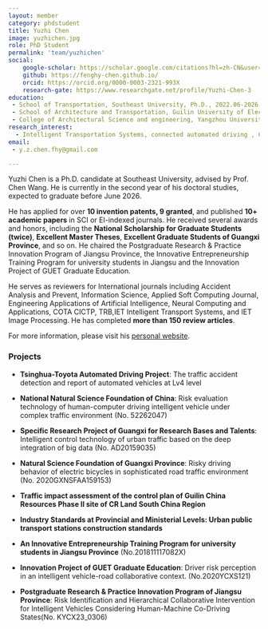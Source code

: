 ```yaml
---
layout: member
category: phdstudent
title: Yuzhi Chen
image: yuzhichen.jpg
role: PhD Student
permalink: 'team/yuzhichen'
social:
    google-scholar: https://scholar.google.com/citations?hl=zh-CN&user=bxzoBQkAAAAJ
    github: https://fenghy-chen.github.io/
    orcid: https://orcid.org/0000-0003-2321-993X
    research-gate: https://www.researchgate.net/profile/Yuzhi-Chen-3
education:
 - School of Transportation, Southeast University, Ph.D., 2022.06-2026.07 (expected)
 - School of Architecture and Transportation, Guilin University of Electronic Technology,  Master's, 2019.09-2022.06
 - College of Architectural Science and engineering, Yangzhou University,  Bachelor's, 2015.09-2019.06
research_interest: 
  - Intelligent Transportation Systems, connected automated driving , Crash Risk Measure, Risky Driving Behavior & Safety, Big Data Mining & Analysis, Intelligent Parking Scheduling & Management
email:
 - y.z.chen.fhy@gmail.com

---
```


Yuzhi Chen is a Ph.D. candidate at Southeast University, advised by Prof. Chen Wang. He is currently in the second year of his doctoral studies, expected to graduate before June 2026.

He has applied for over **10 invention patents, 9 granted**, and published **10+ academic  papers** in SCI or EI-indexed journals. He received several awards and honors, including the **National Scholarship for Graduate Students (twice)**, **Excellent Master Theses**, **Excellent Graduate Students of Guangxi Province**, and so on. He chaired the Postgraduate Research & Practice Innovation Program of Jiangsu Province, the Innovative Entrepreneurship Training Program for university students in Jiangsu and the Innovation Project of GUET Graduate Education.

He serves as reviewers for International journals including Accident Analysis and Prevent, Information Science, Applied Soft Computing Journal, Engineering Applications of Artificial Intelligence, Neural Computing and Applications, COTA CICTP, TRB,IET Intelligent Transport Systems, and IET Image Processing. He has completed **more than 150 review articles**.

For more information, please visit his [personal website](https://fenghy-chen.github.io/).

### Projects

* **Tsinghua-Toyota Automated Driving Project**: The traffic accident detection and report of automated vehicles at Lv4 level

* **National Natural Science Foundation of China**: Risk evaluation technology of human-computer driving intelligent vehicle under complex traffic environment (No. 52262047)

* **Specific Research Project of Guangxi for Research Bases and Talents**: Intelligent control technology of urban traffic based on the deep integration of big data (No. AD20159035)

* **Natural Science Foundation of Guangxi Province**: Risky driving behavior of electric bicycles in sophisticated road traffic environment (No. 2020GXNSFAA159153)

* **Traffic impact assessment of the control plan of Guilin China Resources Phase II site of CR Land South China Region**

* **Industry Standards at Provincial and Ministerial Levels: Urban public transport stations construction standards**

* **An Innovative Entrepreneurship Training Program for university students in Jiangsu Province** (No.201811117082X)

* **Innovation Project of GUET Graduate Education**: Driver risk perception in an intelligent vehicle-road collaborative context. (No.2020YCXS121)

* **Postgraduate Research & Practice Innovation Program of Jiangsu Province**: Risk Identification and Hierarchical Collaborative Intervention for Intelligent Vehicles Considering Human-Machine Co-Driving States(No. KYCX23_0306)

